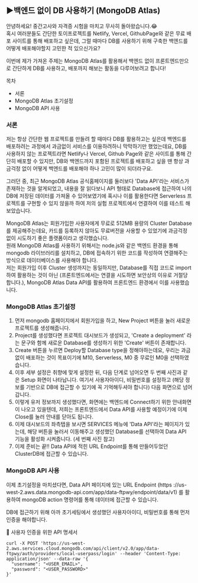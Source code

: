## ▶백엔드 없이 DB 사용하기 (MongoDB Atlas)

안녕하세요! 중간고사와 자격증 시험을 마치고 무사히 돌아왔습니다.😂  
혹시 여러분들도 간단한 토이프로젝트를 Netlify, Vercel, GithubPage와 같은 무료 배포 사이트를 통해 배포하고 싶은데, 그럴 때마다 DB를 사용하기 위해 구축한 백엔드를 어떻게 배포해야할지 고민한 적 있으신가요?

이번에 제가 가져온 주제는 MongoDB Atlas를 활용해서 백엔드 없이 프론트엔드만으로 간단하게 DB를 사용하고, 배포까지 해보는 활동을 다루어보려고 합니다!

목차
- 서론
- MongoDB Atlas 초기설정
- MongoDB API 사용

### 서론
저는 항상 간단한 웹 프로젝트를 만들려 할 때마다 DB를 활용하고는 싶은데 백엔드를 배포하려는 과정에서 과금없이 서비스를 이용하려하니 막막하기만 했었는데요, DB를 사용하지 않는 프로젝트라면 Netlify나 Vercel, Github Page와 같은 사이트를 통해 간단히 배포할 수 있지만, DB와 백엔드까지 포함된 프로젝트를 배포하고 싶을 땐 항상 과금걱정 없이 어떻게 백엔드를 배포해야 하나 고민이 많이 되더라구요.

그러던 중, 최근 MongoDB Atlas 공식홈페이지를 둘러보다 'Data API'라는 서비스가 존재하는 것을 알게되었고, 내용을 잘 읽다보니 API 형태로 Database에 접근하여 나의 DB에 저장된 데이터를 가져올 수 있어보였기에 혹시나 이를 활용한다면 Serverless 프로젝트를 구현할 수 있지 않을까 하여 저의 실험 프로젝트에서 연결하여 이를 테스트 해보았습니다.

MongoDB Atlas는 회원가입한 사용자에게 무료로 512MB 용량의 Cluster Database를 제공해주는데요, 카드를 등록하지 않아도 무료버전을 사용할 수 있었기에 과금걱정 없이 시도하기 좋은 플랫폼이라고 생각했습니다.  
원래 MongoDB Atlas를 사용하기 위해서는 node.js와 같은 백엔드 환경을 통해 mongodb 라이브러리를 설치하고, DB에 접속하기 위한 코드를 작성하여 연결해주는 방식으로 데이터베이스를 사용해야 합니다.  
저는 회원가입 이후 Cluster 생성까지는 동일하지만, Database를 직접 코드로 import하여 활용하는 것이 아닌 (프론트엔드에서는 연결을 시도하면 보안상의 이유로 거절당합니다.), MongoDB Atlas Data API를 활용하여 프론트엔드 환경에서 이를 사용했습니다.


### MongoDB Atlas 초기설정
1) 먼저 mongodb 홈페이지에서 회원가입을 하고, New Project 버튼을 눌러 새로운 프로젝트를 생성해줍니다.
2) Project를 생성했다면 프로젝트 대시보드가 생성되고, 'Create a deployment' 라는 문구와 함께 새로운 Database를 생성하기 위한 'Create' 버튼이 존재합니다.
3) Create 버튼을 누르면 Deploy할 Database type을 정해야하는데요, 우리는 과금없이 배포하는 것이 목표이기에 M10, Serverless, M0 중 무료인 M0을 선택하였습니다.
4) 이후 세부 설정은 취향에 맞게 설정한 뒤, 다음 단계로 넘어오면 두 번째 사진과 같은 Setup 화면이 나타납니다. 여기서 사용자아이디, 비밀번호를 설정하고 (해당 정보를 기반으로 DB에 접근할 수 있기에 꼭 기억해두셔야 합니다) 다음 화면으로 넘어갑니다.
5) 이렇게 유저 정보까지 생성했다면, 화면에는 백엔드에 Connect하기 위한 안내화면이 나오고 있을텐데, 저희는 프론트엔드에서 Data API를 사용할 예정이기에 이제 Close를 눌러 안내를 닫아도 됩니다.
6) 이제 대시보드의 좌측탭을 보시면 SERVICES 메뉴에 'Data API'라는 페이지가 있는데, 해당 버튼을 눌러서 이동해주고 생성했던 Database를 선택하여 Data API 기능을 활성화 시켜줍니다. (세 번째 사진 참고)
7) 이제 준비는 끝!! Data API에 적힌 URL Endpoint를 통해 만들어두었던 ClusterDB에 접근할 수 있습니다.


### MongoDB API 사용
이제 초기설정을 마치셨다면, Data API 페이지에 있는 URL Endpoint (https ://us-west-2.aws.data.mongodb-api.com/app/data-ftpwy/endpoint/data/v1) 를 활용하여 mongoDB action 명령어를 통해 데이터에 접근할 수 있습니다.

DB에 접근하기 위해 아까 초기세팅에서 생성했던 사용자아이디, 비밀번호를 통해 먼저 인증을 해야합니다.

🔽 사용자 인증을 위한 API 명세서
```
curl -X POST 'https://us-west-2.aws.services.cloud.mongodb.com/api/client/v2.0/app/data-ftpwy/auth/providers/local-userpass/login' --header 'Content-Type: application/json' --data-raw '{
  "username": "<USER_EMAIL>",
  "password": "<USER_PASSWORD>"
}'
```


<!-- 
MongoDB Atlas를 둘러보던 중, 프론트엔드(frontend) 환경에서 별도로 서버를 구축하지 않고 데이터베이스를 활용할 수 있는 방안을 찾아서, 토이프로젝트를 배포하고 싶은 분들에게 도움이 될 것 같은 내용을 들고와봤답니다. -->
